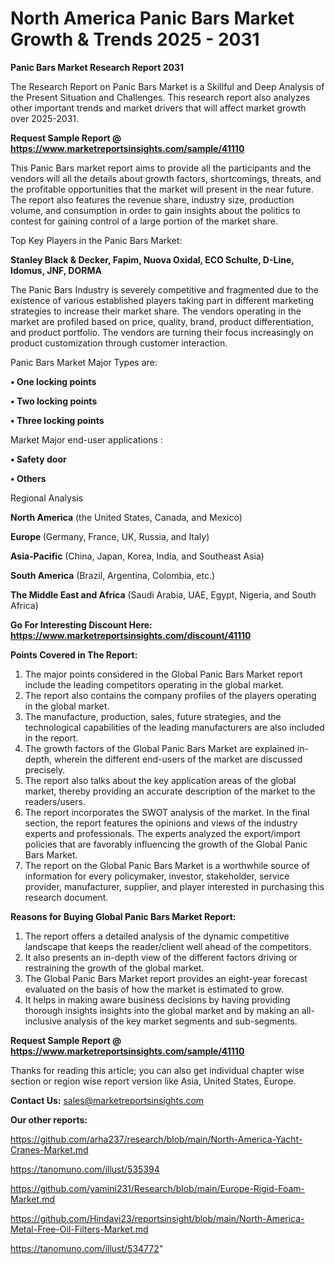 # North America Panic Bars Market Growth & Trends 2025 - 2031

<strong>Panic Bars Market Research Report 2031</strong>

The Research Report on Panic Bars Market is a Skillful and Deep Analysis of the Present Situation and Challenges. This research report also analyzes other important trends and market drivers that will affect market growth over 2025-2031.

<strong>Request Sample Report @ <a href=https://www.marketreportsinsights.com/sample/41110>https://www.marketreportsinsights.com/sample/41110</a></strong>

This Panic Bars market report aims to provide all the participants and the vendors will all the details about growth factors, shortcomings, threats, and the profitable opportunities that the market will present in the near future. The report also features the revenue share, industry size, production volume, and consumption in order to gain insights about the politics to contest for gaining control of a large portion of the market share.

Top Key Players in the Panic Bars Market:

<strong>Stanley Black & Decker, Fapim, Nuova Oxidal, ECO Schulte, D-Line, Idomus, JNF, DORMA</strong>

The Panic Bars Industry is severely competitive and fragmented due to the existence of various established players taking part in different marketing strategies to increase their market share. The vendors operating in the market are profiled based on price, quality, brand, product differentiation, and product portfolio. The vendors are turning their focus increasingly on product customization through customer interaction.

Panic Bars Market Major Types are:

<strong>•  One locking points

•  Two locking points

•  Three locking points</strong>

Market Major end-user applications :

<strong>•  Safety door

•  Others</strong>

Regional Analysis

</u><strong><b>North America</b></strong> (the United States, Canada, and Mexico)

<strong><b>Europe </b></strong>(Germany, France, UK, Russia, and Italy)

<strong><b>Asia-Pacific</b></strong> (China, Japan, Korea, India, and Southeast Asia)

<strong><b>South America</b></strong> (Brazil, Argentina, Colombia, etc.)

<strong><b>The Middle East and Africa</b></strong> (Saudi Arabia, UAE, Egypt, Nigeria, and South Africa)

<strong>Go For Interesting Discount Here: <a href=https://www.marketreportsinsights.com/discount/41110>https://www.marketreportsinsights.com/discount/41110</a></strong>

<strong>Points Covered in The Report:</strong>
<ol>
  <li>The major points considered in the Global Panic Bars Market report include the leading competitors operating in the global market.</li>
  <li>The report also contains the company profiles of the players operating in the global market.</li>
  <li>The manufacture, production, sales, future strategies, and the technological capabilities of the leading manufacturers are also included in the report.</li>
  <li>The growth factors of the Global Panic Bars Market are explained in-depth, wherein the different end-users of the market are discussed precisely.</li>
  <li>The report also talks about the key application areas of the global market, thereby providing an accurate description of the market to the readers/users.</li>
  <li>The report incorporates the SWOT analysis of the market. In the final section, the report features the opinions and views of the industry experts and professionals. The experts analyzed the export/import policies that are favorably influencing the growth of the Global Panic Bars Market.</li>
  <li>The report on the Global Panic Bars Market is a worthwhile source of information for every policymaker, investor, stakeholder, service provider, manufacturer, supplier, and player interested in purchasing this research document.</li>
</ol>
<strong>Reasons for Buying Global Panic Bars Market Report:</strong>

<ol>
  <li>The report offers a detailed analysis of the dynamic competitive landscape that keeps the reader/client well ahead of the competitors.</li>
  <li>It also presents an in-depth view of the different factors driving or restraining the growth of the global market.</li>
  <li>The Global Panic Bars Market report provides an eight-year forecast evaluated on the basis of how the market is estimated to grow.</li>
  <li>It helps in making aware business decisions by having providing thorough insights insights into the global market and by making an all-inclusive analysis of the key market segments and sub-segments.</li>
</ol>
<strong>Request Sample Report @ <a href=https://www.marketreportsinsights.com/sample/41110>https://www.marketreportsinsights.com/sample/41110</a></strong>


Thanks for reading this article; you can also get individual chapter wise section or region wise report version like Asia, United States, Europe.

<strong>Contact Us:</strong>
sales@marketreportsinsights.com

<strong>Our other reports:</strong>

<a href=https://github.com/arha237/research/blob/main/North-America-Yacht-Cranes-Market.md>https://github.com/arha237/research/blob/main/North-America-Yacht-Cranes-Market.md</a>

<a href=https://tanomuno.com/illust/535394>https://tanomuno.com/illust/535394</a>

<a href=https://github.com/yamini231/Research/blob/main/Europe-Rigid-Foam-Market.md>https://github.com/yamini231/Research/blob/main/Europe-Rigid-Foam-Market.md</a>

<a href=https://github.com/Hindavi23/reportsinsight/blob/main/North-America-Metal-Free-Oil-Filters-Market.md>https://github.com/Hindavi23/reportsinsight/blob/main/North-America-Metal-Free-Oil-Filters-Market.md</a>

<a href=https://tanomuno.com/illust/534772>https://tanomuno.com/illust/534772</a>"
